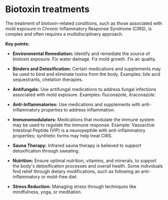 # Biotoxin treatments

The treatment of biotoxin-related conditions, such as those associated with mold exposure in Chronic Inflammatory Response Syndrome (CIRS), is complex and often requires a multidisciplinary approach.

**Key points:**

* **Environmental Remediation:** Identify and remediate the source of biotoxin exposure. Fix water damage. Fix mold growth. Fix air quality.

* **Binders and Detoxification:** Certain medications and supplements may be used to bind and eliminate toxins from the body. Examples: bile acid sequestrants, chelation therapies.

* **Antifungals:** Use antifungal medications to address fungal infections associated with mold exposure. Examples: fluconazole, itraconazole.

* **Anti-Inflammatories:** Use medications and supplements with anti-inflammatory properties to address inflammation.

* **Immunomodulators:** Medications that modulate the immune system may be used to regulate the immune response. Example: Vasoactive Intestinal Peptide (VIP) is a neuropeptide with anti-inflammatory properties; synthetic forms may help treat CIRS.

* **Sauna Therapy:** Infrared sauna therapy is believed to support detoxification through sweating.

* **Nutrition:** Ensure optimal nutrition, vitamins, and minerals, to support the body's detoxification processes and overall health. Some individuals find relief through dietary modifications, such as following an anti-inflammatory or mold-free diet.

* **Stress Reduction:** Managing stress through techniques like mindfulness, yoga, or meditation.

